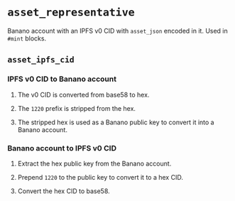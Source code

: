 # `asset_representative`

Banano account with an IPFS v0 CID with `asset_json` encoded in it. Used in `#mint` blocks.

## `asset_ipfs_cid`

### IPFS v0 CID to Banano account

1) The v0 CID is converted from base58 to hex.

2) The `1220` prefix is stripped from the hex.

3) The stripped hex is used as a Banano public key to convert it into a Banano account.


### Banano account to IPFS v0 CID

1) Extract the hex public key from the Banano account.

2) Prepend `1220` to the public key to convert it to a hex CID.

3) Convert the hex CID to base58.
